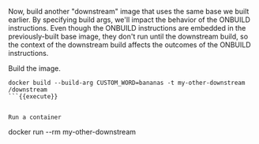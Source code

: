 Now, build another "downstream" image that uses the same base we built earlier.
By specifying build args, we'll impact the behavior of the ONBUILD instructions.
Even though the ONBUILD instructions are embedded in the previously-built base image,
they don't run until the downstream build, so the context of the downstream build affects
the outcomes of the ONBUILD instructions.


Build the image.
```
docker build --build-arg CUSTOM_WORD=bananas -t my-other-downstream /downstream
```{{execute}}


Run a container
```
docker run --rm my-other-downstream
```{{execute}}